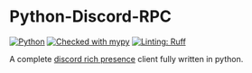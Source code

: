# Python-Discord-RPC

[![Python](https://img.shields.io/badge/Language-Python-green)](https://www.python.org/)
[![Checked with mypy](https://www.mypy-lang.org/static/mypy_badge.svg)](https://mypy-lang.org/)
[![Linting: Ruff](https://img.shields.io/endpoint?url=https://raw.githubusercontent.com/charliermarsh/ruff/main/assets/badge/v2.json)](https://github.com/astral-sh/ruff)

A complete [discord rich presence](https://discord.com/developers/docs/topics/rpc) client fully written in python.
